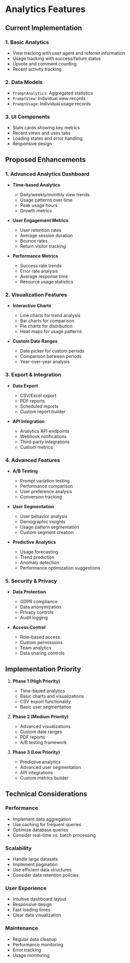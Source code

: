 # Analytics Features

## Current Implementation

### 1. Basic Analytics

- View tracking with user agent and referrer information
- Usage tracking with success/failure status
- Upvote and comment counting
- Recent activity tracking

### 2. Data Models

- `PromptAnalytics`: Aggregated statistics
- `PromptView`: Individual view records
- `PromptUsage`: Individual usage records

### 3. UI Components

- Stats cards showing key metrics
- Recent views and uses tabs
- Loading states and error handling
- Responsive design

## Proposed Enhancements

### 1. Advanced Analytics Dashboard

- **Time-based Analytics**

  - Daily/weekly/monthly view trends
  - Usage patterns over time
  - Peak usage hours
  - Growth metrics

- **User Engagement Metrics**

  - User retention rates
  - Average session duration
  - Bounce rates
  - Return visitor tracking

- **Performance Metrics**
  - Success rate trends
  - Error rate analysis
  - Average response time
  - Resource usage statistics

### 2. Visualization Features

- **Interactive Charts**

  - Line charts for trend analysis
  - Bar charts for comparison
  - Pie charts for distribution
  - Heat maps for usage patterns

- **Custom Date Ranges**
  - Date picker for custom periods
  - Comparison between periods
  - Year-over-year analysis

### 3. Export & Integration

- **Data Export**

  - CSV/Excel export
  - PDF reports
  - Scheduled reports
  - Custom report builder

- **API Integration**
  - Analytics API endpoints
  - Webhook notifications
  - Third-party integrations
  - Custom metrics

### 4. Advanced Features

- **A/B Testing**

  - Prompt variation testing
  - Performance comparison
  - User preference analysis
  - Conversion tracking

- **User Segmentation**

  - User behavior analysis
  - Demographic insights
  - Usage pattern segmentation
  - Custom segment creation

- **Predictive Analytics**
  - Usage forecasting
  - Trend prediction
  - Anomaly detection
  - Performance optimization suggestions

### 5. Security & Privacy

- **Data Protection**

  - GDPR compliance
  - Data anonymization
  - Privacy controls
  - Audit logging

- **Access Control**
  - Role-based access
  - Custom permissions
  - Team analytics
  - Data sharing controls

## Implementation Priority

1. **Phase 1 (High Priority)**

   - Time-based analytics
   - Basic charts and visualizations
   - CSV export functionality
   - Basic user segmentation

2. **Phase 2 (Medium Priority)**

   - Advanced visualizations
   - Custom date ranges
   - PDF reports
   - A/B testing framework

3. **Phase 3 (Low Priority)**
   - Predictive analytics
   - Advanced user segmentation
   - API integrations
   - Custom metrics builder

## Technical Considerations

### Performance

- Implement data aggregation
- Use caching for frequent queries
- Optimize database queries
- Consider real-time vs. batch processing

### Scalability

- Handle large datasets
- Implement pagination
- Use efficient data structures
- Consider data retention policies

### User Experience

- Intuitive dashboard layout
- Responsive design
- Fast loading times
- Clear data visualization

### Maintenance

- Regular data cleanup
- Performance monitoring
- Error tracking
- Usage monitoring

